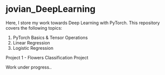 # jovian_DeepLearning

Here, I store my work towards Deep Learning with PyTorch.
This repository covers the following topics:

1. PyTorch Basics & Tensor Operations
2. Linear Regression
3. Logistic Regression

Project 1 - Flowers Classification Project 

Work under progress..
